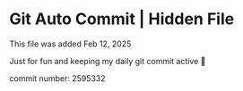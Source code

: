 # Git Auto Commit | Hidden File

This file was added Feb 12, 2025

Just for fun and keeping my daily git commit active 🤪

commit number: 2595332
